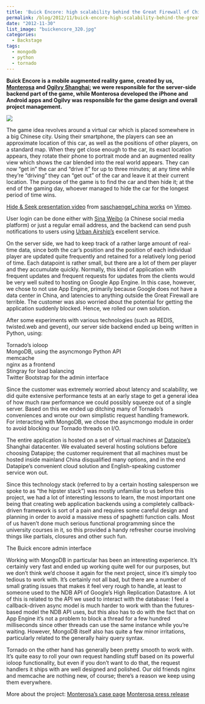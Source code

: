 ```yaml
---
title: 'Buick Encore: high scalability behind the Great Firewall of China'
permalink: /blog/2012/11/buick-encore-high-scalability-behind-the-great-firewall-of-china/
date: "2012-11-30"
list_image: "buickencore_320.jpg"
categories:
  - Backstage
tags:
  - mongodb
  - python
  - tornado
---
```


**Buick Encore is a mobile augmented reality game, created by us, [Monterosa][1] and [Ogilvy Shanghai][2]; we were responsible for the server-side backend part of the game, while Monterosa developed the iPhone and Android apps and Ogilvy was responsible for the game design and overall project management.**

<!--more-->

<img src="/img/blog/posts/2012/11/BuickEncore.jpg" >


The game idea revolves around a virtual car which is placed somewhere in a big Chinese city. Using their smartphone, the players can see an approximate location of this car, as well as the positions of other players, on a standard map. When they get close enough to the car, its exact location appears, they rotate their phone to portrait mode and an augmented reality view which shows the car blended into the real world appears. They can now &#8220;get in&#8221; the car and &#8220;drive it&#8221; for up to three minutes; at any time while they&#8217;re &#8220;driving&#8221; they can &#8220;get out&#8221; of the car and leave it at their current location. The purpose of the game is to find the car and then hide it; at the end of the gaming day, whoever managed to hide the car for the longest period of time wins.



[Hide & Seek presentation video][3] from [saschaengel_china works][4] on [Vimeo][5].

User login can be done either with [Sina Weibo][6] (a Chinese social media platform) or just a regular email address, and the backend can send push notifications to users using [Urban Airship&#8217;s][7] excellent service.

On the server side, we had to keep track of a rather large amount of real-time data, since both the car&#8217;s position and the position of each individual player are updated quite frequently and retained for a relatively long period of time. Each datapoint is rather small, but there are a lot of them per player and they accumulate quickly. Normally, this kind of application with frequent updates and frequent requests for updates from the clients would be very well suited to hosting on Google App Engine. In this case, however, we chose to not use App Engine, primarily because Google does not have a data center in China, and latencies to anything outside the Great Firewall are terrible. The customer was also worried about the potential for getting the application suddenly blocked. Hence, we rolled our own solution.

After some experiments with various technologies (such as REDIS, twisted.web and gevent), our server side backend ended up being written in Python, using:

Tornado&#8217;s ioloop<br>
MongoDB, using the asyncmongo Python API<br>
memcache<br>
nginx as a frontend<br>
Stingray for load balancing<br>
Twitter Bootstrap for the admin interface

Since the customer was extremely worried about latency and scalability, we did quite extensive performance tests at an early stage to get a general idea of how much raw performance we could possibly squeeze out of a single server. Based on this we ended up ditching many of Tornado&#8217;s conveniences and wrote our own simplistic request handling framework. For interacting with MongoDB, we chose the asyncmongo module in order to avoid blocking our Tornado threads on I/O.

The entire application is hosted on a set of virtual machines at [Datapipe&#8217;s][8] Shanghai datacenter. We evaluated several hosting solutions before choosing Datapipe; the customer requirement that all machines must be hosted inside mainland China disqualified many options, and in the end Datapipe&#8217;s convenient cloud solution and English-speaking customer service won out.

Since this technology stack (referred to by a certain hosting salesperson we spoke to as &#8220;the hipster stack&#8221;) was mostly unfamiliar to us before this project, we had a lot of interesting lessons to learn, the most important one being that creating web application backends using a completely callback-driven framework is sort of a pain and requires some careful design and planning in order to avoid a massive mess of spaghetti function calls. Most of us haven&#8217;t done much serious functional programming since the university courses in it, so this provided a handy refresher course involving things like partials, closures and other such fun.

<img title="Buick Encore admin interface" alt="" src="/img/blog/posts/2012/11/buick1.jpg" />The Buick encore admin interface

Working with MongoDB in particular has been an interesting experience. It&#8217;s certainly very fast and ended up working quite well for our purposes, but we don&#8217;t think we&#8217;d choose it again for the next project, since it&#8217;s simply too tedious to work with. It&#8217;s certainly not all bad, but there are a number of small grating issues that makes it feel very rough to handle, at least to someone used to the NDB API of Google&#8217;s High Replication Datastore. A lot of this is related to the API we used to interact with the database: I feel a callback-driven async model is much harder to work with than the futures-based model the NDB API uses, but this also has to do with the fact that on App Engine it&#8217;s not a problem to block a thread for a few hundred milliseconds since other threads can use the same instance while you&#8217;re waiting. However, MongoDB itself also has quite a few minor irritations, particularly related to the generally hairy query syntax.

Tornado on the other hand has generally been pretty smooth to work with. It&#8217;s quite easy to roll your own request handling stuff based on its powerful ioloop functionality, but even if you don&#8217;t want to do that, the request handlers it ships with are well designed and polished. Our old friends nginx and memcache are nothing new, of course; there&#8217;s a reason we keep using them everywhere.

More about the project:
[Monterosa&#8217;s case page][9]
[Monterosa press release][10]

 [1]: http://monterosa.se
 [2]: http://www.ogilvy.com/
 [3]: http://vimeo.com/49539651
 [4]: http://vimeo.com/user8087696
 [5]: http://vimeo.com
 [6]: http://www.weibo.com/
 [7]: http://urbanairship.com/
 [8]: http://www.datapipe.com/
 [9]: http://monterosa.se/work/buick-hide-and-seek/
 [10]: http://www.mynewsdesk.com/sg/pressroom/monterosa/pressrelease/view/buick-plays-hide-seek-in-china-800454
